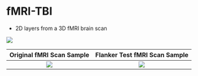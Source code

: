 # fMRI-TBI

- 2D layers from a 3D fMRI brain scan

![](https://s4.gifyu.com/images/fmri.png)


Original fMRI Scan Sample       |     Flanker Test fMRI Scan Sample
:------------------------------:|:-------------------------:
![](https://s4.gifyu.com/images/original_fmri.gif)  |  ![](https://s4.gifyu.com/images/flanker_fmrib2995af426f918f5.gif)
